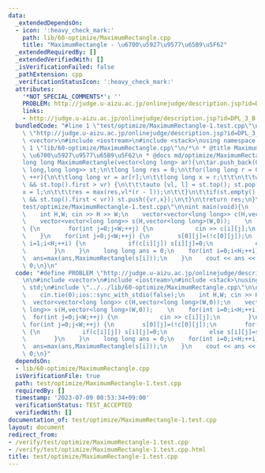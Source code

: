 ```yaml
---
data:
  _extendedDependsOn:
  - icon: ':heavy_check_mark:'
    path: lib/60-optimize/MaximumRectangle.cpp
    title: "MaximumRectangle - \u6700\u5927\u9577\u65B9\u5F62"
  _extendedRequiredBy: []
  _extendedVerifiedWith: []
  _isVerificationFailed: false
  _pathExtension: cpp
  _verificationStatusIcon: ':heavy_check_mark:'
  attributes:
    '*NOT_SPECIAL_COMMENTS*': ''
    PROBLEM: http://judge.u-aizu.ac.jp/onlinejudge/description.jsp?id=DPL_3_B
    links:
    - http://judge.u-aizu.ac.jp/onlinejudge/description.jsp?id=DPL_3_B
  bundledCode: "#line 1 \"test/optimize/MaximumRectangle-1.test.cpp\"\n#define PROBLEM\
    \ \"http://judge.u-aizu.ac.jp/onlinejudge/description.jsp?id=DPL_3_B\"\n\n#include\
    \ <vector>\n#include <iostream>\n#include <stack>\nusing namespace std;\n#line\
    \ 1 \"lib/60-optimize/MaximumRectangle.cpp\"\n/*\n * @title MaximumRectangle -\
    \ \u6700\u5927\u9577\u65B9\u5F62\n * @docs md/optimize/MaximumRectangle.md\n */\n\
    long long MaximumRectangle(vector<long long> ar){\n\tar.push_back(0);\n\tstack<pair<long\
    \ long,long long>> st;\n\tlong long res = 0;\n\tfor(long long r = 0; r < ar.size();\
    \ ++r){\n\t\tlong long vr = ar[r];\n\t\tlong long x = r;\t\t\n\t\twhile(st.size()\
    \ && st.top().first > vr) {\n\t\t\tauto [vl, l] = st.top(); st.pop();\n\t\t\t\
    x = l;\n\t\t\tres = max(res,vl*(r - l));\n\t\t}\n\t\tif(st.empty() || (st.size()\
    \ && st.top().first < vr)) st.push({vr,x});\n\t}\n\treturn res;\n}\n#line 8 \"\
    test/optimize/MaximumRectangle-1.test.cpp\"\n\nint main(void){\n    cin.tie(0);ios::sync_with_stdio(false);\n\
    \    int H,W; cin >> H >> W;\n    vector<vector<long long>> c(H,vector<long long>(W,0));\n\
    \    vector<vector<long long>> s(H,vector<long long>(W,0));    \n    for(int i=0;i<H;++i)\
    \ {\n        for(int j=0;j<W;++j) {\n            cin >> c[i][j];\n        }\n\
    \    }\n    for(int j=0;j<W;++j) {\n        s[0][j]=(!c[0][j]);\n        for(int\
    \ i=1;i<H;++i) {\n            if(c[i][j]) s[i][j]=0;\n            else s[i][j]=s[i-1][j]+1;\n\
    \        }\n    }\n    long long ans = 0;\n    for(int i=0;i<H;++i) {\n      \
    \  ans=max(ans,MaximumRectangle(s[i]));\n    }\n    cout << ans << endl;\n\treturn\
    \ 0;\n}\n"
  code: "#define PROBLEM \"http://judge.u-aizu.ac.jp/onlinejudge/description.jsp?id=DPL_3_B\"\
    \n\n#include <vector>\n#include <iostream>\n#include <stack>\nusing namespace\
    \ std;\n#include \"../../lib/60-optimize/MaximumRectangle.cpp\"\n\nint main(void){\n\
    \    cin.tie(0);ios::sync_with_stdio(false);\n    int H,W; cin >> H >> W;\n  \
    \  vector<vector<long long>> c(H,vector<long long>(W,0));\n    vector<vector<long\
    \ long>> s(H,vector<long long>(W,0));    \n    for(int i=0;i<H;++i) {\n      \
    \  for(int j=0;j<W;++j) {\n            cin >> c[i][j];\n        }\n    }\n   \
    \ for(int j=0;j<W;++j) {\n        s[0][j]=(!c[0][j]);\n        for(int i=1;i<H;++i)\
    \ {\n            if(c[i][j]) s[i][j]=0;\n            else s[i][j]=s[i-1][j]+1;\n\
    \        }\n    }\n    long long ans = 0;\n    for(int i=0;i<H;++i) {\n      \
    \  ans=max(ans,MaximumRectangle(s[i]));\n    }\n    cout << ans << endl;\n\treturn\
    \ 0;\n}"
  dependsOn:
  - lib/60-optimize/MaximumRectangle.cpp
  isVerificationFile: true
  path: test/optimize/MaximumRectangle-1.test.cpp
  requiredBy: []
  timestamp: '2023-07-09 00:53:34+09:00'
  verificationStatus: TEST_ACCEPTED
  verifiedWith: []
documentation_of: test/optimize/MaximumRectangle-1.test.cpp
layout: document
redirect_from:
- /verify/test/optimize/MaximumRectangle-1.test.cpp
- /verify/test/optimize/MaximumRectangle-1.test.cpp.html
title: test/optimize/MaximumRectangle-1.test.cpp
---
```

